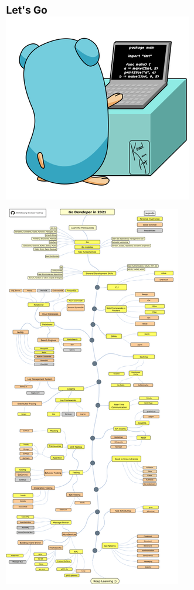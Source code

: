 # Let's Go <img src="https://raw.githubusercontent.com/somerongit/somerongit/main/img/go.gif"> 

![Read Map](./docs/golang-developer-roadmap.png)
